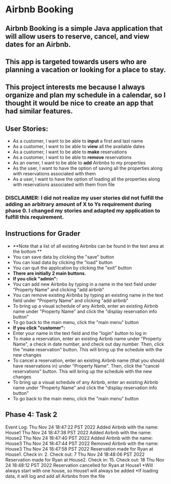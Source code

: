 # Airbnb Booking

## Airbnb Booking is a simple Java application that will allow users to reserve, cancel, and view dates for an Airbnb.

## This app is targeted towards users who are planning a vacation or looking for a place to stay.

## This project interests me because I always organize and plan my schedule in a calendar, so I thought it would be nice to create an app that had similar features.

## **User Stories:**
- As a customer, I want to be able to **input** a first and last name
- As a customer, I want to be able to **view** all the available dates
- As a customer, I want to be able to **make** reservations 
- As a customer, I want to be able to **remove** reservations 
- As an owner, I want to be able to **add** Airbnbs to my properties
- As the user, I want to have the option of saving all the properties along with reservations associated with them
- As a user, I want to have the option of loading all the properties along with reservations associated with them from file

### DISCLAIMER: I did not realize my user stories did not fulfill the adding an arbitrary amount of X to Ys requirement during phase 0. I changed my stories and adapted my application to fulfill this requirement.

## **Instructions for Grader**
- **Note that a list of all existing Airbnbs can be found in the text area at the bottom **
- You can save data by clicking the "save" button 
- You can load data by clicking the "load"  button
- You can quit the application by clicking the "exit" button
- **There are initially 2 main buttons.**
- **If you click "admin":**
- You can add new Airbnbs by typing in a name in the text field under "Property Name" and clicking "add airbnb"
- You can remove existing Airbnbs by typing an existing name in the text field under "Property Name" and clicking "add airbnb"
- To bring up a visual schedule of any Airbnb, enter an existing Airbnb name under "Property Name" and click the "display reservation info button"
- To go back to the main menu, click the "main menu" button
- **If you click "customer":**
- Enter your name in the text field and the "login" button to log in
- To make a reservation, enter an existing Airbnb name under "Property Name", a check in date number, and check out day number. Then, click the "make reservation" button. This will bring up the schedule with the new changes
- To cancel a reservation, enter an existing Airbnb name (that you should have reservations in) under "Property Name". Then, click the "cancel reservations" button. This will bring up the schedule with the new changes
- To bring up a visual schedule of any Airbnb, enter an existing Airbnb name under "Property Name" and click the "display reservation info button"
- To go back to the main menu, click the "main menu" button

## Phase 4: Task 2
Event Log:
Thu Nov 24 18:47:22 PST 2022
Added Airbnb with the name: House1
Thu Nov 24 18:47:38 PST 2022
Added Airbnb with the name: House2
Thu Nov 24 18:47:40 PST 2022
Added Airbnb with the name: House3
Thu Nov 24 18:47:44 PST 2022
Removed Airbnb with the name: House3
Thu Nov 24 18:47:58 PST 2022
Reservation made for Ryan at House1. Check in: 2. Check out: 7
Thu Nov 24 18:48:06 PST 2022
Reservation made for Ryan at House2. Check in: 15. Check out: 18
Thu Nov 24 18:48:12 PST 2022
Reservation cancelled for Ryan at House1
*Will always start with one house, so House1 will always be added
*If loading data, it will log and add all Airbnbs from the file
